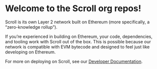 # Welcome to the Scroll org repos!

Scroll is its own Layer 2 network built on Ethereum (more specifically, a “zero-knowledge rollup”).

If you’re experienced in building on Ethereum, your code, dependencies, and tooling work with Scroll out of the box. This is possible because our network is compatible with EVM bytecode and designed to feel just like developing on Ethereum.

For more on deploying on Scroll, see our [Developer Documentation](https://guide.scroll.io/developers/).
